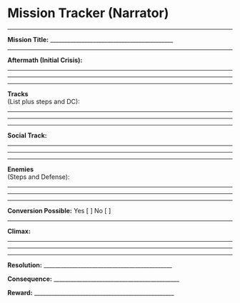 # Mission Tracker (Narrator)

---

**Mission Title:**  ___________________________________________

---

**Aftermath (Initial Crisis):**  
______________________________________________________________  
______________________________________________________________

---

**Tracks**  
(List plus steps and DC):  
______________________________________________________________  
______________________________________________________________

---

**Social Track:**  
______________________________________________________________  
______________________________________________________________

---

**Enemies**  
(Steps and Defense):  
______________________________________________________________  
______________________________________________________________

---

**Conversion Possible:**  Yes [  ]   No [  ]

---

**Climax:**  
______________________________________________________________  
______________________________________________________________

---

**Resolution:**  _____________________________________________

**Consequence:**  ____________________________________________

**Reward:**  _________________________________________________
